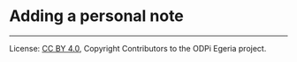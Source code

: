 <!-- SPDX-License-Identifier: CC-BY-4.0 -->
<!-- Copyright Contributors to the ODPi Egeria project. -->

# Adding a personal note




----
License: [CC BY 4.0](https://creativecommons.org/licenses/by/4.0/),
Copyright Contributors to the ODPi Egeria project.